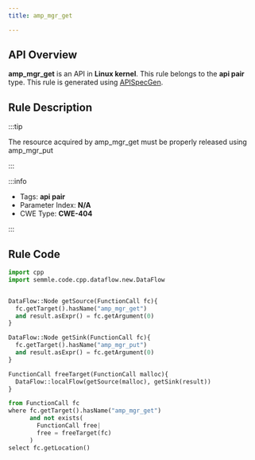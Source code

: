 ```yaml
---
title: amp_mgr_get

---
```



## API Overview
**amp_mgr_get** is an API in **Linux kernel**. This rule belongs to the **api pair** type. This rule is generated using [APISpecGen](../../tools/APISpecGen).
## Rule Description

:::tip

The resource acquired by amp_mgr_get must be properly released using amp_mgr_put

:::

:::info

- Tags: **api pair**
- Parameter Index: **N/A**
- CWE Type: **CWE-404**

:::

## Rule Code
```python
import cpp
import semmle.code.cpp.dataflow.new.DataFlow


DataFlow::Node getSource(FunctionCall fc){
  fc.getTarget().hasName("amp_mgr_get")
  and result.asExpr() = fc.getArgument(0)
}

DataFlow::Node getSink(FunctionCall fc){
  fc.getTarget().hasName("amp_mgr_put")
  and result.asExpr() = fc.getArgument(0)
}

FunctionCall freeTarget(FunctionCall malloc){
  DataFlow::localFlow(getSource(malloc), getSink(result))
}

from FunctionCall fc
where fc.getTarget().hasName("amp_mgr_get")
      and not exists(
        FunctionCall free| 
        free = freeTarget(fc)
      )
select fc.getLocation()

    
```